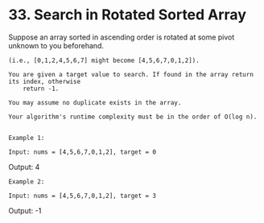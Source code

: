 # 33. Search in Rotated Sorted Array

Suppose an array sorted in ascending order is rotated at some pivot unknown to you
        beforehand.

    (i.e., [0,1,2,4,5,6,7] might become [4,5,6,7,0,1,2]).

    You are given a target value to search. If found in the array return its index, otherwise
        return -1.

    You may assume no duplicate exists in the array.

    Your algorithm's runtime complexity must be in the order of O(log n).
    

    Example 1:

    Input: nums = [4,5,6,7,0,1,2], target = 0
Output: 4

    Example 2:

    Input: nums = [4,5,6,7,0,1,2], target = 3
Output: -1